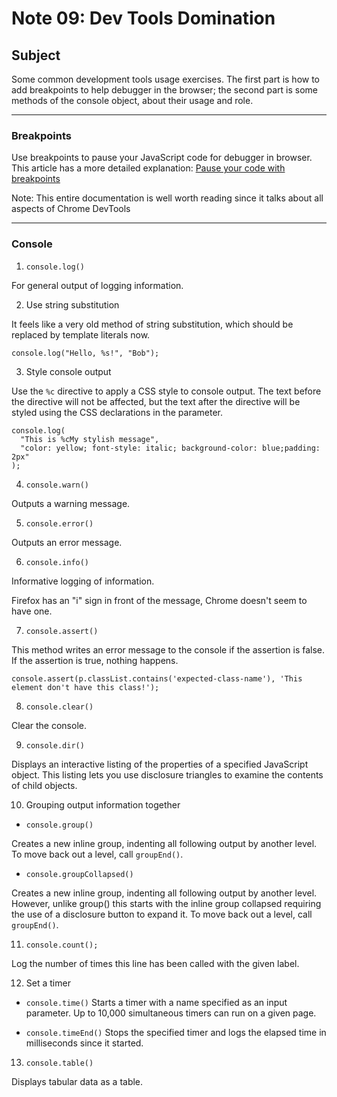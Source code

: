 # Note 09: Dev Tools Domination

## Subject

Some common development tools usage exercises. The first part is how to add breakpoints to help debugger in the browser; the second part is some methods of the console object, about their usage and role.

---

### Breakpoints

Use breakpoints to pause your JavaScript code for debugger in browser. This article has a more detailed explanation: [Pause your code with breakpoints](https://developer.chrome.com/docs/devtools/javascript/breakpoints/)

Note: This entire documentation is well worth reading since it talks about all aspects of Chrome DevTools

---

### Console

1. `console.log()`

For general output of logging information.

2. Use string substitution

It feels like a very old method of string substitution, which should be replaced by template literals now.

```
console.log("Hello, %s!", "Bob");
 ```

3. Style console output

Use the `%c` directive to apply a CSS style to console output. The text before the directive will not be affected, but the text after the directive will be styled using the CSS declarations in the parameter.

```
console.log(
  "This is %cMy stylish message",
  "color: yellow; font-style: italic; background-color: blue;padding: 2px"
);
```

4. `console.warn()`

Outputs a warning message.

5. `console.error()`

Outputs an error message.

6. `console.info()`

Informative logging of information.

Firefox has an "i" sign in front of the message, Chrome doesn't seem to have one.

7. `console.assert()`

This method writes an error message to the console if the assertion is false. If the assertion is true, nothing happens.

```
console.assert(p.classList.contains('expected-class-name'), 'This element don't have this class!');
```

8. `console.clear()`

Clear the console.

9. `console.dir()`

Displays an interactive listing of the properties of a specified JavaScript object. This listing lets you use disclosure triangles to examine the contents of child objects.

10. Grouping output information together

- `console.group()`

Creates a new inline group, indenting all following output by another level. To move back out a level, call `groupEnd()`.

- `console.groupCollapsed()`

Creates a new inline group, indenting all following output by another level. However, unlike group() this starts with the inline group collapsed requiring the use of a disclosure button to expand it. To move back out a level, call `groupEnd()`.

11. `console.count();`

Log the number of times this line has been called with the given label.

12. Set a timer

- `console.time()`
Starts a timer with a name specified as an input parameter. Up to 10,000 simultaneous timers can run on a given page.

- `console.timeEnd()`
Stops the specified timer and logs the elapsed time in milliseconds since it started.

13. `console.table()`

Displays tabular data as a table.









